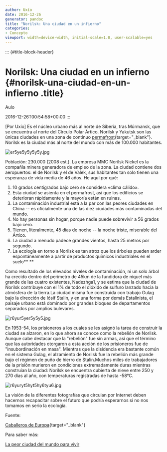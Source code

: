 ```yaml
---
author: Uxío
date: 2016-12-26
generator: pandoc
title: "Norilsk: Una ciudad en un infierno"
categories:
- Concepto
viewport: width=device-width, initial-scale=1.0, user-scalable=yes
---
```


::: {#title-block-header}
# Norilsk: Una ciudad en un infierno {#norilsk-una-ciudad-en-un-infierno .title}

Aulo

2016-12-26T00:54:58+00:00
:::

\[Por Uxío\] Es el núcleo urbano más al norte de Siberia, tras Múrmansk,
que se encuentra al norte del Círculo Polar Ártico. Norilsk y Yakutsk
son las únicas ciudades en una zona de continuo
[permafrost](http://es.wikipedia.org/wiki/Permafrost){target="_blank"}.
Norilsk es la ciudad más al norte del mundo con más de 100.000
habitantes.

![er5ye5y5y5y5y.jpg](http://4.bp.blogspot.com/__mADelK4o78/TSnW4H6Ze6I/AAAAAAAAH0s/FfxXjyWfXlY/s640/er5ye5y5y5y5y.jpg?v=1304369344530)

Población: 230.000 (2008 est.). La empresa MMC Norilsk Nickel es la
compañía minera generadora de empleo de la zona. La ciudad contiene dos
aeropuertos: el de Norilsk y el de Valek, sus habitantes tan solo tienen
una esperanza de vida media de 46 años. He aquí por qué:

1.  10 grados centígrados bajo cero se considera «clima cálido».
2.  Esta ciudad se asienta en el permafrost, así que los edificios se
    deterioran rápidamente y la mayoría están en ruinas.
3.  La contaminación industrial está a la par con las peores ciudades en
    China -- es oficialmente una de las diez ciudades más contaminadas
    del mundo.
4.  No hay personas sin hogar, porque nadie puede sobrevivir a 56 grados
    bajo cero.
5.  Tienen, literalmente, 45 días de noche -- la noche triste, miserable
    del Ártico.
6.  La ciudad a menudo padece grandes vientos, hasta 25 metros por
    segundo.
7.  La ecología en torno a Norilsk es tan atroz que los árboles pueden
    arder espontáneamente a partir de productos químicos industriales en
    el suelo** **

Como resultado de los elevados niveles de contaminación, ni un solo
árbol ha crecido dentro del perímetro de 45km de la fundidora de níquel
más grande de las cuatro existentes, Nadezhga1, y se estima que la
ciudad de Norilsk contribuye con el 1% de todo el dióxido de sulfuro
lanzado hacia la atmósfera de la tierra.La ciudad misma fue construida
con trabajo Gulag bajo la dirección de Iósif Stalin, y en una forma por
demás Estalinista, el paisaje urbano está dominado por grandes bloques
de departamentos separados por amplios bulevares.

![r6yur5yer5y5y5.jpg](http://1.bp.blogspot.com/__mADelK4o78/TSnW5OcnuAI/AAAAAAAAH00/RCsJUnBjKxs/s640/r6yur5yer5y5y5.jpg?v=1304369371567)

En 1953-54, los prisioneros a los cuales se les asignó la tarea de
construir la ciudad se alzaron, en lo que ahora se conoce como la
rebelión de Norilsk. Aunque cabe destacar que la "rebelión" fue sin
armas, así que el término que las autoridades otorgaron a esta acción de
los prisioneros fue de "insubordinación en masa". Mientras que la
disidencia era bastante común en el sistema Gulag, el alzamiento de
Norilsk fue la rebelión más grande bajo el régimen de puño de hierro de
Stalin.Muchos miles de trabajadores de la prisión murieron en
condiciones extremadamente duras mientras construían la ciudad: Norilsk
se encuentra cubierta de nieve entre 250 y 270 días al año, con
temperaturas registradas de hasta -58°C.

![r6yuryt5hyt5hy6tyu6.jpg](http://3.bp.blogspot.com/__mADelK4o78/TSnW8DPlnMI/AAAAAAAAH1Q/ExehzWGIy5o/s640/r6yuryt5hyt5hy6tyu6.jpg?v=1304369420702)

La visión de la diferentes fotografías que circulan por Internet deben
hacernos recapacitar sobre el futuro que podría esperarnos si no nos
tomamos en serio la ecología.

Fuente:

[Caballeros de
Europa](http://www.caballerosdeeuropa.net/t4605-la-contaminada-ciudad-de-norilsk-siberia){target="_blank"}

Para saber más:

[La peor ciudad del mundo para
vivir](http://www.abc.es/20110111/medios-redes/abci-ciudad-peor-vivir-201101110843.html)
